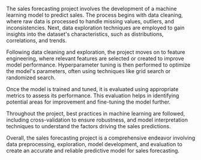 The sales forecasting project involves the development of a machine learning model to predict sales. The process begins with data cleaning, where raw data is processed to handle missing values, outliers, and inconsistencies. Next, data exploration techniques are employed to gain insights into the dataset's characteristics, such as distributions, correlations, and trends.

Following data cleaning and exploration, the project moves on to feature engineering, where relevant features are selected or created to improve model performance. Hyperparameter tuning is then performed to optimize the model's parameters, often using techniques like grid search or randomized search.

Once the model is trained and tuned, it is evaluated using appropriate metrics to assess its performance. This evaluation helps in identifying potential areas for improvement and fine-tuning the model further.

Throughout the project, best practices in machine learning are followed, including cross-validation to ensure robustness, and model interpretation techniques to understand the factors driving the sales predictions.

Overall, the sales forecasting project is a comprehensive endeavor involving data preprocessing, exploration, model development, and evaluation to create an accurate and reliable predictive model for sales forecasting.
